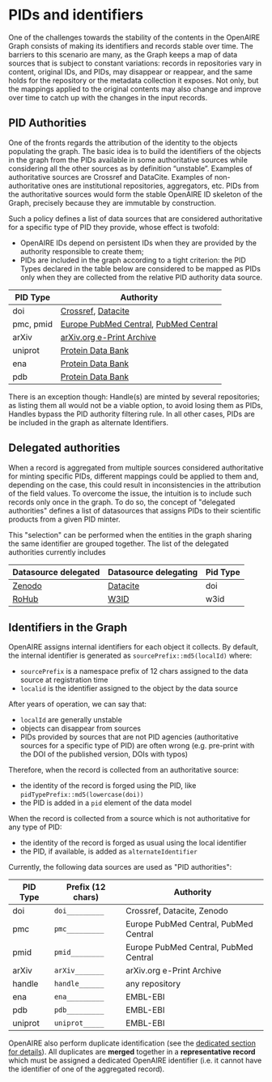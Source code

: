 # PIDs and identifiers

One of the challenges towards the stability of the contents in the OpenAIRE Graph consists of making its identifiers and records stable over time.
The barriers to this scenario are many, as the Graph keeps a map of data sources that is subject to constant variations: records in repositories vary in content,
original IDs, and PIDs, may disappear or reappear, and the same holds for the repository or the metadata collection it exposes.
Not only, but the mappings applied to the original contents may also change and improve over time to catch up with the changes in the input records.

## PID Authorities

One of the fronts regards the attribution of the identity to the objects populating the graph. The basic idea is to build the identifiers of the objects in the graph from the PIDs available in some authoritative sources while considering all the other sources as by definition “unstable”. Examples of authoritative sources are Crossref and DataCite. Examples of non-authoritative ones are institutional repositories, aggregators, etc. PIDs from the authoritative sources would form the stable OpenAIRE ID skeleton of the Graph, precisely because they are immutable by construction.

Such a policy defines a list of data sources that are considered authoritative for a specific type of PID they provide, whose effect is twofold:
* OpenAIRE IDs depend on persistent IDs when they are provided by the authority responsible to create them;
* PIDs are included in the graph according to a tight criterion: the PID Types declared in the table below are considered to be mapped as PIDs only when they are collected from the relative PID authority data source.

| PID Type  | Authority                                                                                           |
|-----------|-----------------------------------------------------------------------------------------------------|
| doi       | [Crossref](https://www.crossref.org), [Datacite](https://datacite.org)                              |
| pmc, pmid | [Europe PubMed Central](https://europepmc.org/), [PubMed Central](https://www.ncbi.nlm.nih.gov/pmc) |
| arXiv     | [arXiv.org e-Print Archive](https://arxiv.org/)                                                     |
| uniprot   | [Protein Data Bank](http://www.pdb.org/)                                                            |
| ena       | [Protein Data Bank](http://www.pdb.org/)                                                            |
| pdb       | [Protein Data Bank](http://www.pdb.org/)                                                            |


There is an exception though: Handle(s) are minted by several repositories; as listing them all would not be a viable option, to avoid losing them as PIDs, Handles bypass the PID authority filtering rule.
In all other cases, PIDs are be included in the graph as alternate Identifiers.

## Delegated authorities

When a record is aggregated from multiple sources considered authoritative for minting specific PIDs, different mappings could be applied to them and, depending on the case,
this could result in inconsistencies in the attribution of the field values.
To overcome the issue, the intuition is to include such records only once in the graph. To do so, the concept of "delegated authorities" defines a list of datasources that
assigns PIDs to their scientific products from a given PID minter.

This "selection" can be performed when the entities in the graph sharing the same identifier are grouped together. The list of the delegated authorities currently includes

| Datasource delegated                 | Datasource delegating            | Pid Type  |
|--------------------------------------|----------------------------------|-----------|
| [Zenodo](https://zenodo.org)         | [Datacite](https://datacite.org) | doi       |
| [RoHub](https://reliance.rohub.org/) | [W3ID](https://w3id.org/)        | w3id      |


## Identifiers in the Graph

OpenAIRE assigns internal identifiers for each object it collects.
By default, the internal identifier is generated as `sourcePrefix::md5(localId)` where:

* `sourcePrefix` is a namespace prefix of 12 chars assigned to the data source at registration time
* `localid` is the identifier assigned to the object by the data source

After years of operation, we can say that:

* `localId` are generally unstable
* objects can disappear from sources
* PIDs provided by sources that are not PID agencies (authoritative sources for a specific type of PID) are often wrong (e.g. pre-print with the DOI of the published version, DOIs with typos)

Therefore, when the record is collected from an authoritative source:

* the identity of the record is forged using the PID, like `pidTypePrefix::md5(lowercase(doi))`
* the PID is added in a `pid` element of the data model

When the record is collected from a source which is not authoritative for any type of PID:
* the identity of the record is forged as usual using the local identifier
* the PID, if available, is added as `alternateIdentifier`

Currently, the following data sources are used as "PID authorities":

| PID Type  | Prefix (12 chars)      | Authority                             	 |
|-----------|------------------------|-------------------------------------------|
| doi       | `doi_________`      	  | Crossref, Datacite, Zenodo            	 |
| pmc       | `pmc_________`      	  | Europe PubMed Central, PubMed Central 	 |
| pmid      | `pmid________`      	  | Europe PubMed Central, PubMed Central 	 |
| arXiv     | `arXiv_______`      	  | arXiv.org e-Print Archive             	 |
| handle    | `handle______`      	  | any repository                        	 |
| ena       | `ena_________`      	  | EMBL-EBI                            	 |
| pdb       | `pdb_________`      	  | EMBL-EBI                            	 |
| uniprot   | `uniprot_____`      	  | EMBL-EBI                            	 |

OpenAIRE also perform duplicate identification (see the [dedicated section for details](/graph-production-workflow/deduplication)).
All duplicates are **merged** together in a **representative record** which must be assigned a dedicated OpenAIRE identifier (i.e. it cannot have the identifier of one of the aggregated record).
